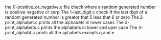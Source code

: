 the 0-positive_or_negative.c file check where a random generated number is positive negative or zerp
The 1-last_digit.c check if the last digit of a random generated number is greator that 5 less that 6 or zero
The 2-print_alphabet.c prints all the alphabets in lower cases
The 3-print_alphabets.c prints the alphabets in lower and uper case
The 4-print_alphabt.c prints all the aphabets excepts q and e
